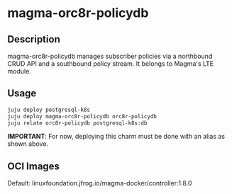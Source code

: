 # magma-orc8r-policydb

## Description

magma-orc8r-policydb manages subscriber policies via a northbound CRUD API and a southbound 
policy stream. It belongs to Magma's LTE module.

## Usage

```bash
juju deploy postgresql-k8s
juju deploy magma-orc8r-policydb orc8r-policydb
juju relate orc8r-policydb postgresql-k8s:db
```

**IMPORTANT**: For now, deploying this charm must be done with an alias as shown above.

## OCI Images

Default: linuxfoundation.jfrog.io/magma-docker/controller:1.8.0

